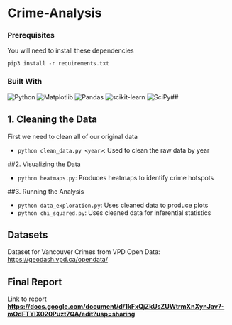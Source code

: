 # Crime-Analysis

### Prerequisites

You will need to install these dependencies

```
pip3 install -r requirements.txt
```

### Built With

![Python](https://img.shields.io/badge/python-3670A0?style=for-the-badge&logo=python&logoColor=ffdd54)
![Matplotlib](https://img.shields.io/badge/Matplotlib-%23ffffff.svg?style=for-the-badge&logo=Matplotlib&logoColor=black)
![Pandas](https://img.shields.io/badge/pandas-%23150458.svg?style=for-the-badge&logo=pandas&logoColor=white)
![scikit-learn](https://img.shields.io/badge/scikit--learn-%23F7931E.svg?style=for-the-badge&logo=scikit-learn&logoColor=white)
![SciPy](https://img.shields.io/badge/SciPy-%230C55A5.svg?style=for-the-badge&logo=scipy&logoColor=%white)##

## 1. Cleaning the Data

First we need to clean all of our original data

-   `python clean_data.py <year>`: Used to clean the raw data by year

##2. Visualizing the Data

-   `python heatmaps.py`: Produces heatmaps to identify crime hotspots

##3. Running the Analysis

-   `python data_exploration.py`: Uses cleaned data to produce plots
-   `python chi_squared.py`: Uses cleaned data for inferential statistics

## Datasets

Dataset for Vancouver Crimes from VPD Open Data: https://geodash.vpd.ca/opendata/

## Final Report

Link to report
**https://docs.google.com/document/d/1kFxQjZkUsZUWtrmXnXynJav7-mOdFTYlX020Puzt7QA/edit?usp=sharing**
